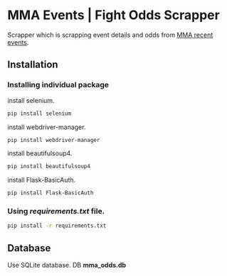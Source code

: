 # MMA Events | Fight Odds Scrapper
Scrapper which is scrapping event details and odds from [MMA recent events](https://fightodds.io/recent-mma-events).

## Installation
### Installing individual package

install selenium.
```bash
pip install selenium
```
install webdriver-manager.
```bash
pip install webdriver-manager
```
install beautifulsoup4.
```bash
pip install beautifulsoup4
```
install Flask-BasicAuth.
```bash
pip install Flask-BasicAuth
```

### Using _requirements.txt_ file.
```bash
pip install -r requirements.txt
```

## Database
Use SQLite database.
DB **mma_odds.db**
